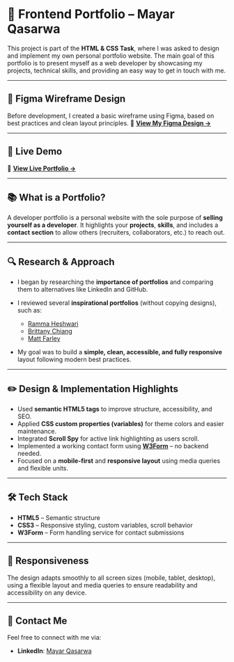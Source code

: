 # 💼 Frontend Portfolio – Mayar Qasarwa

This project is part of the **HTML & CSS Task**, where I was asked to design and implement my own personal portfolio website.
The main goal of this portfolio is to present myself as a web developer by showcasing my projects, technical skills, and providing an easy way to get in touch with me.

---

## 🎨 Figma Wireframe Design

Before development, I created a basic wireframe using Figma, based on best practices and clean layout principles.
📐 **[View My Figma Design →](https://www.figma.com/design/1ex2veDRFdhYpiAv30cFA9/Mayar-Qasarwa-Portfolio?node-id=0-1&p=f&t=mYjf2Hf0bqhgyMzq-0)**

---

## 🚀 Live Demo

🔗 **[View Live Portfolio →](https://mayarqasrawi.github.io/Portfolio)**

---

## 📚 What is a Portfolio?

A developer portfolio is a personal website with the sole purpose of **selling yourself as a developer**.
It highlights your **projects**, **skills**, and includes a **contact section** to allow others (recruiters, collaborators, etc.) to reach out.

---

## 🔍 Research & Approach

* I began by researching the **importance of portfolios** and comparing them to alternatives like LinkedIn and GitHub.
* I reviewed several **inspirational portfolios** (without copying designs), such as:

  * [Ramma Heshwari](https://www.rammaheshwari.com/)
  * [Brittany Chiang](https://brittanychiang.com/)
  * [Matt Farley](https://mattfarley.ca/)
* My goal was to build a **simple, clean, accessible, and fully responsive** layout following modern best practices.

---

## ✏️ Design & Implementation Highlights

* Used **semantic HTML5 tags** to improve structure, accessibility, and SEO.
* Applied **CSS custom properties (variables)** for theme colors and easier maintenance.
* Integrated **Scroll Spy** for active link highlighting as users scroll.
* Implemented a working contact form using [**W3Form**](https://w3forms.com/) – no backend needed.
* Focused on a **mobile-first** and **responsive layout** using media queries and flexible units.

---

## 🛠️ Tech Stack

* **HTML5** – Semantic structure
* **CSS3** – Responsive styling, custom variables, scroll behavior
* **W3Form** – Form handling service for contact submissions

---

## 📱 Responsiveness

The design adapts smoothly to all screen sizes (mobile, tablet, desktop), using a flexible layout and media queries to ensure readability and accessibility on any device.

---

## 📩 Contact Me

Feel free to connect with me via:

* **LinkedIn**: [Mayar Qasarwa](https://www.linkedin.com/in/mayar-qasarwa-971556219/)

